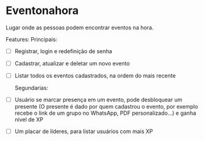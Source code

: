 # Eventonahora
Lugar onde as pessoas podem encontrar eventos na hora.

Features:
  Principais:
- [ ] Registrar, login e redefinição de senha
- [ ] Cadastrar, atualizar e deletar um novo evento
- [ ] Listar todos os eventos cadastrados, na ordem do mais recente

  Segundarias:
- [ ] Usuário se marcar presença em um evento, pode desbloquear um presente (O presente é dado por quem cadastrou o evento, por exemplo recebe o link de um grupo no WhatsApp, PDF personalizado...) e ganha nível de XP
- [ ] Um placar de líderes, para listar usuários com mais XP




